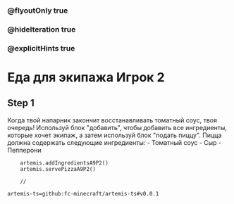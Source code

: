 ### @flyoutOnly true
### @hideIteration true
### @explicitHints true

# Еда для экипажа Игрок 2

## Step 1
Когда твой напарник закончит восстанавливать томатный соус, твоя очередь! Используй блок "добавить", чтобы добавить все ингредиенты, которые хочет экипаж, а затем используй блок "подать пиццу". Пицца должна содержать следующие ингредиенты:
    - Томатный соус
    - Сыр
    - Пепперони

```ghost
    artemis.addIngredientsA9P2()
    artemis.servePizzaA9P2()
```
```template
    //
```

```package
artemis-ts=github:fc-minecraft/artemis-ts#v0.0.1
```